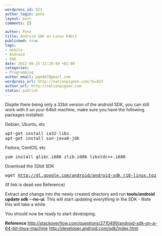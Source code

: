 ```yaml
--- 
wordpress_id: 823
author_login: pete
layout: post
comments: []

author: Pete
title: Android SDK on Linux 64bit
published: true
tags: 
- mobile
- Android
- SDK
date: 2012-06-25 12:29:49 +01:00
categories: 
- Programming
author_email: pgm987@gmail.com
wordpress_url: http://nationpigeon.com/?p=823
author_url: http://nationpigeon.com
status: publish
---
```

Dispite there being only a 32bit version of the android SDK, you can still work with it on your 64bit machine, make sure you have the following packages installed:

Debian, Ubuntu, etc
<pre class="brush: bash">
apt-get install ia32-libs
apt-get install sun-java6-jdk
</pre>

Fedora, CentOS, etc
<pre class="brush: bash">
yum install glibc.i686 zlib.i686 libstdc++.i686  
</pre>

Download the 32bit SDK <pre class="brush: plain">wget http://dl.google.com/android/android-sdk_r18-linux.tgz</pre> (If link is dead see Reference)

Extract and change into the newly created directory and run <b>tools/android update sdk --no-ui</b>. 
This will start updating everything in the SDK - Note this will take a while.

You should now be ready to start developing.

<strong>Reference</strong>
<a href="http://stackoverflow.com/questions/2710499/android-sdk-on-a-64-bit-linux-machine" target="_BLANK">http://stackoverflow.com/questions/2710499/android-sdk-on-a-64-bit-linux-machine</a>
<a href="http://developer.android.com/sdk/index.html" target="_BLANK">http://developer.android.com/sdk/index.html</a>
